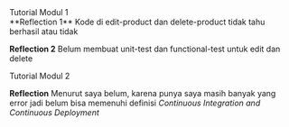 <detail>
  <summary>Tutorial Modul 1</summary>
**Reflection 1**
Kode di edit-product dan delete-product tidak tahu berhasil atau tidak

**Reflection 2**
Belum membuat unit-test dan functional-test untuk edit dan delete
</detail>

<detail>
  <summary>Tutorial Modul 2</summary>
  
**Reflection**
Menurut saya belum, karena punya saya masih banyak yang error jadi belum bisa memenuhi definisi *Continuous Integration and Continuous Deployment*
